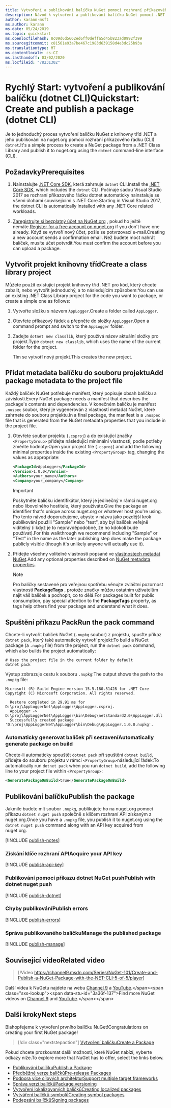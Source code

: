 ```yaml
---
title: Vytvoření a publikování balíčku NuGet pomocí rozhraní příkazového řádku dotnet
description: Návod k vytvoření a publikování balíčku NuGet pomocí .NET Core CLI, dotnet.
author: karann-msft
ms.author: karann
ms.date: 05/24/2019
ms.topic: quickstart
ms.openlocfilehash: 8c09d6d5662ed6ff0deffa5d45b823ad0992f399
ms.sourcegitcommit: c81561e93a7be467c1983d639158d4e3dc25b93a
ms.translationtype: MT
ms.contentlocale: cs-CZ
ms.lasthandoff: 03/02/2020
ms.locfileid: "78231302"
---
```

# <a name="quickstart-create-and-publish-a-package-dotnet-cli"></a><span data-ttu-id="3a36f-103">Rychlý Start: vytvoření a publikování balíčku (dotnet CLI)</span><span class="sxs-lookup"><span data-stu-id="3a36f-103">Quickstart: Create and publish a package (dotnet CLI)</span></span>

<span data-ttu-id="3a36f-104">Je to jednoduchý proces vytvoření balíčku NuGet z knihovny tříd .NET a jeho publikování na nuget.org pomocí rozhraní příkazového řádku (CLI) `dotnet`.</span><span class="sxs-lookup"><span data-stu-id="3a36f-104">It's a simple process to create a NuGet package from a .NET Class Library and publish it to nuget.org using the `dotnet` command-line interface (CLI).</span></span>

## <a name="prerequisites"></a><span data-ttu-id="3a36f-105">Požadavky</span><span class="sxs-lookup"><span data-stu-id="3a36f-105">Prerequisites</span></span>

1. <span data-ttu-id="3a36f-106">Nainstalujte [.NET Core SDK](https://www.microsoft.com/net/download/), která zahrnuje `dotnet` CLI.</span><span class="sxs-lookup"><span data-stu-id="3a36f-106">Install the [.NET Core SDK](https://www.microsoft.com/net/download/), which includes the `dotnet` CLI.</span></span> <span data-ttu-id="3a36f-107">Počínaje sadou Visual Studio 2017 se rozhraní příkazového řádku dotnet automaticky nainstaluje se všemi úlohami souvisejícími s .NET Core.</span><span class="sxs-lookup"><span data-stu-id="3a36f-107">Starting in Visual Studio 2017, the dotnet CLI is automatically installed with any .NET Core related workloads.</span></span>

1. <span data-ttu-id="3a36f-108">[Zaregistrujte si bezplatný účet na NuGet.org](https://www.nuget.org/users/account/LogOn?returnUrl=%2F) , pokud ho ještě nemáte.</span><span class="sxs-lookup"><span data-stu-id="3a36f-108">[Register for a free account on nuget.org](https://www.nuget.org/users/account/LogOn?returnUrl=%2F) if you don't have one already.</span></span> <span data-ttu-id="3a36f-109">Když se vytvoří nový účet, pošle se potvrzovací e-mail.</span><span class="sxs-lookup"><span data-stu-id="3a36f-109">Creating a new account sends a confirmation email.</span></span> <span data-ttu-id="3a36f-110">Než budete moct nahrát balíček, musíte účet potvrdit.</span><span class="sxs-lookup"><span data-stu-id="3a36f-110">You must confirm the account before you can upload a package.</span></span>

## <a name="create-a-class-library-project"></a><span data-ttu-id="3a36f-111">Vytvořit projekt knihovny tříd</span><span class="sxs-lookup"><span data-stu-id="3a36f-111">Create a class library project</span></span>

<span data-ttu-id="3a36f-112">Můžete použít existující projekt knihovny tříd .NET pro kód, který chcete zabalit, nebo vytvořit jednoduchý, a to následujícím způsobem:</span><span class="sxs-lookup"><span data-stu-id="3a36f-112">You can use an existing .NET Class Library project for the code you want to package, or create a simple one as follows:</span></span>

1. <span data-ttu-id="3a36f-113">Vytvořte složku s názvem `AppLogger`.</span><span class="sxs-lookup"><span data-stu-id="3a36f-113">Create a folder called `AppLogger`.</span></span>

1. <span data-ttu-id="3a36f-114">Otevřete příkazový řádek a přepněte do složky `AppLogger`.</span><span class="sxs-lookup"><span data-stu-id="3a36f-114">Open a command prompt and switch to the `AppLogger` folder.</span></span>

1. <span data-ttu-id="3a36f-115">Zadejte `dotnet new classlib`, který používá název aktuální složky pro projekt.</span><span class="sxs-lookup"><span data-stu-id="3a36f-115">Type `dotnet new classlib`, which uses the name of the current folder for the project.</span></span>

   <span data-ttu-id="3a36f-116">Tím se vytvoří nový projekt.</span><span class="sxs-lookup"><span data-stu-id="3a36f-116">This creates the new project.</span></span>

## <a name="add-package-metadata-to-the-project-file"></a><span data-ttu-id="3a36f-117">Přidat metadata balíčku do souboru projektu</span><span class="sxs-lookup"><span data-stu-id="3a36f-117">Add package metadata to the project file</span></span>

<span data-ttu-id="3a36f-118">Každý balíček NuGet potřebuje manifest, který popisuje obsah balíčku a závislosti.</span><span class="sxs-lookup"><span data-stu-id="3a36f-118">Every NuGet package needs a manifest that describes the package's contents and dependencies.</span></span> <span data-ttu-id="3a36f-119">V konečném balíčku je manifest `.nuspec` soubor, který je vygenerován z vlastností metadat NuGet, které zahrnete do souboru projektu.</span><span class="sxs-lookup"><span data-stu-id="3a36f-119">In a final package, the manifest is a `.nuspec` file that is generated from the NuGet metadata properties that you include in the project file.</span></span>

1. <span data-ttu-id="3a36f-120">Otevřete soubor projektu (`.csproj`) a do existující značky `<PropertyGroup>` přidejte následující minimální vlastnosti, podle potřeby změňte hodnoty:</span><span class="sxs-lookup"><span data-stu-id="3a36f-120">Open your project file (`.csproj`) and add the following minimal properties inside the existing `<PropertyGroup>` tag, changing the values as appropriate:</span></span>

    ```xml
    <PackageId>AppLogger</PackageId>
    <Version>1.0.0</Version>
    <Authors>your_name</Authors>
    <Company>your_company</Company>
    ```

    > [!Important]
    > <span data-ttu-id="3a36f-121">Poskytněte balíčku identifikátor, který je jedinečný v rámci nuget.org nebo libovolného hostitele, který používáte.</span><span class="sxs-lookup"><span data-stu-id="3a36f-121">Give the package an identifier that's unique across nuget.org or whatever host you're using.</span></span> <span data-ttu-id="3a36f-122">Pro tento návod doporučujeme, abyste v názvu jako pozdější krok publikování použili "Sample" nebo "test", aby byl balíček veřejně viditelný (i když je to nepravděpodobné, že ho kdokoli bude používat).</span><span class="sxs-lookup"><span data-stu-id="3a36f-122">For this walkthrough we recommend including "Sample" or "Test" in the name as the later publishing step does make the package publicly visible (though it's unlikely anyone will actually use it).</span></span>

1. <span data-ttu-id="3a36f-123">Přidejte všechny volitelné vlastnosti popsané ve [vlastnostech metadat NuGet](/dotnet/core/tools/csproj#nuget-metadata-properties).</span><span class="sxs-lookup"><span data-stu-id="3a36f-123">Add any optional properties described on [NuGet metadata properties](/dotnet/core/tools/csproj#nuget-metadata-properties).</span></span>

    > [!Note]
    > <span data-ttu-id="3a36f-124">Pro balíčky sestavené pro veřejnou spotřebu věnujte zvláštní pozornost vlastnosti **PackageTags** , protože značky můžou ostatním uživatelům najít váš balíček a pochopit, co to dělá.</span><span class="sxs-lookup"><span data-stu-id="3a36f-124">For packages built for public consumption, pay special attention to the **PackageTags** property, as tags help others find your package and understand what it does.</span></span>

## <a name="run-the-pack-command"></a><span data-ttu-id="3a36f-125">Spuštění příkazu Pack</span><span class="sxs-lookup"><span data-stu-id="3a36f-125">Run the pack command</span></span>

<span data-ttu-id="3a36f-126">Chcete-li vytvořit balíček NuGet (`.nupkg` soubor) z projektu, spusťte příkaz `dotnet pack`, který také automaticky vytvoří projekt:</span><span class="sxs-lookup"><span data-stu-id="3a36f-126">To build a NuGet package (a `.nupkg` file) from the project, run the `dotnet pack` command, which also builds the project automatically:</span></span>

```dotnetcli
# Uses the project file in the current folder by default
dotnet pack
```

<span data-ttu-id="3a36f-127">Výstup zobrazuje cestu k souboru `.nupkg`:</span><span class="sxs-lookup"><span data-stu-id="3a36f-127">The output shows the path to the `.nupkg` file:</span></span>

```output
Microsoft (R) Build Engine version 15.5.180.51428 for .NET Core
Copyright (C) Microsoft Corporation. All rights reserved.

  Restore completed in 29.91 ms for D:\proj\AppLoggerNet\AppLogger\AppLogger.csproj.
  AppLogger -> D:\proj\AppLoggerNet\AppLogger\bin\Debug\netstandard2.0\AppLogger.dll
  Successfully created package 'D:\proj\AppLoggerNet\AppLogger\bin\Debug\AppLogger.1.0.0.nupkg'.
```

### <a name="automatically-generate-package-on-build"></a><span data-ttu-id="3a36f-128">Automaticky generovat balíček při sestavení</span><span class="sxs-lookup"><span data-stu-id="3a36f-128">Automatically generate package on build</span></span>

<span data-ttu-id="3a36f-129">Chcete-li automaticky spouštět `dotnet pack` při spuštění `dotnet build`, přidejte do souboru projektu v rámci `<PropertyGroup>`následující řádek:</span><span class="sxs-lookup"><span data-stu-id="3a36f-129">To automatically run `dotnet pack` when you run `dotnet build`, add the following line to your project file within `<PropertyGroup>`:</span></span>

```xml
<GeneratePackageOnBuild>true</GeneratePackageOnBuild>
```

## <a name="publish-the-package"></a><span data-ttu-id="3a36f-130">Publikování balíčku</span><span class="sxs-lookup"><span data-stu-id="3a36f-130">Publish the package</span></span>

<span data-ttu-id="3a36f-131">Jakmile budete mít soubor `.nupkg`, publikujete ho na nuget.org pomocí příkazu `dotnet nuget push` společně s klíčem rozhraní API získaným z nuget.org.</span><span class="sxs-lookup"><span data-stu-id="3a36f-131">Once you have a `.nupkg` file, you publish it to nuget.org using the `dotnet nuget push` command along with an API key acquired from nuget.org.</span></span>

[!INCLUDE [publish-notes](includes/publish-notes.md)]

### <a name="acquire-your-api-key"></a><span data-ttu-id="3a36f-132">Získání klíče rozhraní API</span><span class="sxs-lookup"><span data-stu-id="3a36f-132">Acquire your API key</span></span>

[!INCLUDE [publish-api-key](includes/publish-api-key.md)]

### <a name="publish-with-dotnet-nuget-push"></a><span data-ttu-id="3a36f-133">Publikování pomocí příkazu dotnet NuGet push</span><span class="sxs-lookup"><span data-stu-id="3a36f-133">Publish with dotnet nuget push</span></span>

[!INCLUDE [publish-dotnet](includes/publish-dotnet.md)]

### <a name="publish-errors"></a><span data-ttu-id="3a36f-134">Chyby publikování</span><span class="sxs-lookup"><span data-stu-id="3a36f-134">Publish errors</span></span>

[!INCLUDE [publish-errors](includes/publish-errors.md)]

### <a name="manage-the-published-package"></a><span data-ttu-id="3a36f-135">Správa publikovaného balíčku</span><span class="sxs-lookup"><span data-stu-id="3a36f-135">Manage the published package</span></span>

[!INCLUDE [publish-manage](includes/publish-manage.md)]

## <a name="related-video"></a><span data-ttu-id="3a36f-136">Související video</span><span class="sxs-lookup"><span data-stu-id="3a36f-136">Related video</span></span>

> [!Video https://channel9.msdn.com/Series/NuGet-101/Create-and-Publish-a-NuGet-Package-with-the-NET-CLI-5-of-5/player]

<span data-ttu-id="3a36f-137">Další videa k NuGetu najdete na webu [Channel 9](https://channel9.msdn.com/Series/NuGet-101) a [YouTube](https://www.youtube.com/playlist?list=PLdo4fOcmZ0oVLvfkFk8O9h6v2Dcdh2bh_).</span><span class="sxs-lookup"><span data-stu-id="3a36f-137">Find more NuGet videos on [Channel 9](https://channel9.msdn.com/Series/NuGet-101) and [YouTube](https://www.youtube.com/playlist?list=PLdo4fOcmZ0oVLvfkFk8O9h6v2Dcdh2bh_).</span></span>

## <a name="next-steps"></a><span data-ttu-id="3a36f-138">Další kroky</span><span class="sxs-lookup"><span data-stu-id="3a36f-138">Next steps</span></span>

<span data-ttu-id="3a36f-139">Blahopřejeme k vytvoření prvního balíčku NuGet!</span><span class="sxs-lookup"><span data-stu-id="3a36f-139">Congratulations on creating your first NuGet package!</span></span>

> [!div class="nextstepaction"]
> [<span data-ttu-id="3a36f-140">Vytvoření balíčku</span><span class="sxs-lookup"><span data-stu-id="3a36f-140">Create a Package</span></span>](../create-packages/creating-a-package-dotnet-cli.md)

<span data-ttu-id="3a36f-141">Pokud chcete prozkoumat další možnosti, které NuGet nabízí, vyberte odkazy níže.</span><span class="sxs-lookup"><span data-stu-id="3a36f-141">To explore more that NuGet has to offer, select the links below.</span></span>

- [<span data-ttu-id="3a36f-142">Publikování balíčku</span><span class="sxs-lookup"><span data-stu-id="3a36f-142">Publish a Package</span></span>](../nuget-org/publish-a-package.md)
- [<span data-ttu-id="3a36f-143">Předběžné verze balíčků</span><span class="sxs-lookup"><span data-stu-id="3a36f-143">Pre-release Packages</span></span>](../create-packages/Prerelease-Packages.md)
- [<span data-ttu-id="3a36f-144">Podpora více cílových architektur</span><span class="sxs-lookup"><span data-stu-id="3a36f-144">Support multiple target frameworks</span></span>](../create-packages/multiple-target-frameworks-project-file.md)
- [<span data-ttu-id="3a36f-145">Správa verzí balíčků</span><span class="sxs-lookup"><span data-stu-id="3a36f-145">Package versioning</span></span>](../concepts/package-versioning.md)
- [<span data-ttu-id="3a36f-146">Vytvoření lokalizovaných balíčků</span><span class="sxs-lookup"><span data-stu-id="3a36f-146">Creating localized packages</span></span>](../create-packages/creating-localized-packages.md)
- [<span data-ttu-id="3a36f-147">Vytváření balíčků symbolů</span><span class="sxs-lookup"><span data-stu-id="3a36f-147">Creating symbol packages</span></span>](../create-packages/symbol-packages-snupkg.md)
- [<span data-ttu-id="3a36f-148">Podepsání balíčků</span><span class="sxs-lookup"><span data-stu-id="3a36f-148">Signing packages</span></span>](../create-packages/Sign-a-package.md)
